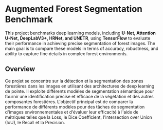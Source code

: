# Augmented Forest Segmentation Benchmark

This project benchmarks deep learning models, including **U-Net, Attention U-Net, DeepLabV3+, HRNet, and UNETR**, using **TensorFlow** to evaluate their performance in achieving precise segmentation of forest images. The main goal is to compare these models in terms of accuracy, robustness, and ability to capture fine details in complex forest environments.
## Overview

Ce projet se concentre sur la détection et la segmentation des zones forestières dans les images en utilisant des architectures de deep learning de pointe. Il exploite différents modèles de segmentation sémantique pour fournir une identification précise et efficace de la végétation et des autres composantes forestières.
L'objectif principal est de comparer la performance de différents modèles pour des tâches de segmentation d'images environnementales et d'évaluer leur efficacité à l'aide de métriques telles que la Loss, le Dice Coefficient, l'Intersection over Union (IoU), le Recall et la Precision.
